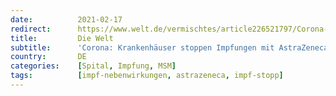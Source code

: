 ```yaml
---
date:          2021-02-17
redirect:      https://www.welt.de/vermischtes/article226521797/Corona-Krankenhaeuser-stoppen-Impfungen-mit-AstraZeneca-Vakzin.html
title:         Die Welt
subtitle:      'Corona: Krankenhäuser stoppen Impfungen mit AstraZeneca-Vakzin'
country:       DE
categories:    [Spital, Impfung, MSM]
tags:          [impf-nebenwirkungen, astrazeneca, impf-stopp]
---
```

